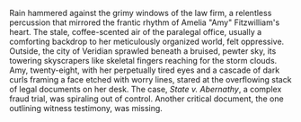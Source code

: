 Rain hammered against the grimy windows of the law firm, a relentless percussion that mirrored the frantic rhythm of Amelia "Amy"  Fitzwilliam's heart.  The stale, coffee-scented air of the paralegal office, usually a comforting backdrop to her meticulously organized world, felt oppressive.  Outside, the city of Veridian sprawled beneath a bruised, pewter sky, its towering skyscrapers like skeletal fingers reaching for the storm clouds.  Amy, twenty-eight, with her perpetually tired eyes and a cascade of dark curls framing a face etched with worry lines, stared at the overflowing stack of legal documents on her desk.  The case, *State v.  Abernathy*, a complex fraud trial, was spiraling out of control.  Another critical document, the one outlining witness testimony, was missing.
